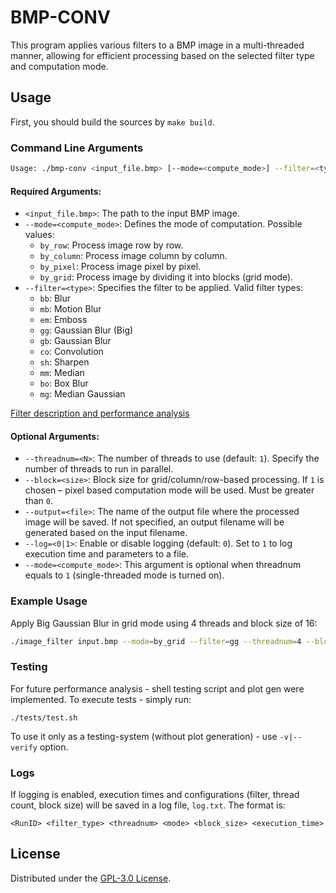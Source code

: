 # BMP-CONV

This program applies various filters to a BMP image in a multi-threaded manner, allowing for efficient processing based on the selected filter type and computation mode.

## Usage
First, you should build the sources by `make build`.

### Command Line Arguments

```bash
Usage: ./bmp-conv <input_file.bmp> [--mode=<compute_mode>] --filter=<type> --threadnum=<N> [--block=<size>] [--output=<file>] [--log=<N>]
```

#### Required Arguments:
- `<input_file.bmp>`: The path to the input BMP image.
- `--mode=<compute_mode>`: Defines the mode of computation. Possible values:
  - `by_row`: Process image row by row.
  - `by_column`: Process image column by column.
  - `by_pixel`: Process image pixel by pixel.
  - `by_grid`: Process image by dividing it into blocks (grid mode).
- `--filter=<type>`: Specifies the filter to be applied. Valid filter types:
  - `bb`: Blur
  - `mb`: Motion Blur
  - `em`: Emboss
  - `gg`: Gaussian Blur (Big)
  - `gb`: Gaussian Blur
  - `co`: Convolution
  - `sh`: Sharpen
  - `mm`: Median
  - `bo`: Box Blur
  - `mg`: Median Gaussian

[Filter description and performance analysis](https://github.com/qrutyy/bmp-conv/blob/feat/conc/MT-mode-analysis.md)

#### Optional Arguments:
- `--threadnum=<N>`: The number of threads to use (default: `1`). Specify the number of threads to run in parallel.
- `--block=<size>`: Block size for grid/column/row-based processing. If `1` is chosen – pixel based computation mode will be used. Must be greater than `0`.
- `--output=<file>`: The name of the output file where the processed image will be saved. If not specified, an output filename will be generated based on the input filename.
- `--log=<0|1>`: Enable or disable logging (default: `0`). Set to `1` to log execution time and parameters to a file.
- `--mode=<compute_mode>`: This argument is optional when threadnum equals to `1` (single-threaded mode is turned on).

### Example Usage

Apply Big Gaussian Blur in grid mode using 4 threads and block size of 16:
   ```bash
   ./image_filter input.bmp --mode=by_grid --filter=gg --threadnum=4 --block=16 --output=output.bmp
   ```

### Testing
For future performance analysis - shell testing script and plot gen were implemented. To execute tests - simply run:
```
./tests/test.sh
``` 
To use it only as a testing-system (without plot generation) - use `-v|--verify` option.

### Logs
If logging is enabled, execution times and configurations (filter, thread count, block size) will be saved in a log file, `log.txt`. The format is:
```
<RunID> <filter_type> <threadnum> <mode> <block_size> <execution_time>
```

## License

Distributed under the [GPL-3.0 License](https://github.com/qrutyy/bmp-conv/blob/main/LICENSE). 

